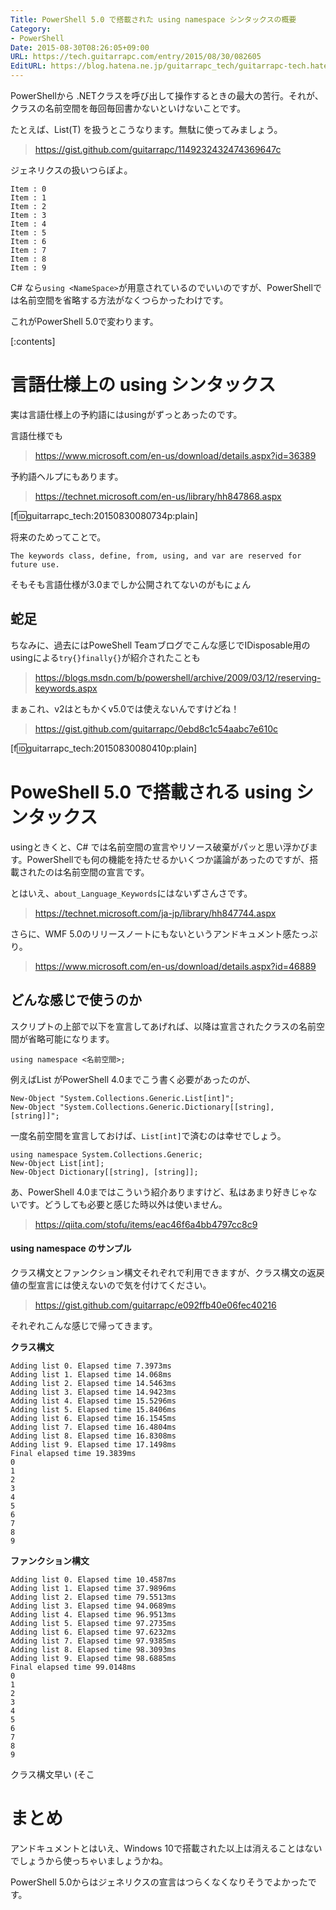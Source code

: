 ```yaml
---
Title: PowerShell 5.0 で搭載された using namespace シンタックスの概要
Category:
- PowerShell
Date: 2015-08-30T08:26:05+09:00
URL: https://tech.guitarrapc.com/entry/2015/08/30/082605
EditURL: https://blog.hatena.ne.jp/guitarrapc_tech/guitarrapc-tech.hatenablog.com/atom/entry/6653458415119492430
---
```


PowerShellから .NETクラスを呼び出して操作するときの最大の苦行。それが、クラスの名前空間を毎回毎回書かないといけないことです。

たとえば、List(T) を扱うとこうなります。無駄に使ってみましょう。

> https://gist.github.com/guitarrapc/1149232432474369647c

ジェネリクスの扱いつらぽよ。


```
Item : 0
Item : 1
Item : 2
Item : 3
Item : 4
Item : 5
Item : 6
Item : 7
Item : 8
Item : 9
```

C# なら`using <NameSpace>`が用意されているのでいいのですが、PowerShellでは名前空間を省略する方法がなくつらかったわけです。

これがPowerShell 5.0で変わります。

[:contents]


# 言語仕様上の using シンタックス

実は言語仕様上の予約語にはusingがずっとあったのです。

言語仕様でも
> https://www.microsoft.com/en-us/download/details.aspx?id=36389

予約語ヘルプにもあります。

> https://technet.microsoft.com/en-us/library/hh847868.aspx

[f:id:guitarrapc_tech:20150830080734p:plain]

将来のためってことで。

```
The keywords class, define, from, using, and var are reserved for future use.
```

そもそも言語仕様が3.0までしか公開されてないのがもにょん

## 蛇足

ちなみに、過去にはPoweShell Teamブログでこんな感じでIDisposable用のusingによる`try{}finally{}`が紹介されたことも

> https://blogs.msdn.com/b/powershell/archive/2009/03/12/reserving-keywords.aspx

まぁこれ、v2はともかくv5.0では使えないんですけどね！

> https://gist.github.com/guitarrapc/0ebd8c1c54aabc7e610c

[f:id:guitarrapc_tech:20150830080410p:plain]


# PoweShell 5.0 で搭載される using シンタックス

usingときくと、C# では名前空間の宣言やリソース破棄がパッと思い浮かびます。PowerShellでも何の機能を持たせるかいくつか議論があったのですが、搭載されたのは名前空間の宣言です。

とはいえ、`about_Language_Keywords`にはないずさんさです。

> https://technet.microsoft.com/ja-jp/library/hh847744.aspx

さらに、WMF 5.0のリリースノートにもないというアンドキュメント感たっぷり。

> https://www.microsoft.com/en-us/download/details.aspx?id=46889


## どんな感じで使うのか

スクリプトの上部で以下を宣言してあげれば、以降は宣言されたクラスの名前空間が省略可能になります。

```
using namespace <名前空間>;
```

例えばList<int> がPowerShell 4.0までこう書く必要があったのが、

```
New-Object "System.Collections.Generic.List[int]";
New-Object "System.Collections.Generic.Dictionary[[string], [string]]";
```

一度名前空間を宣言しておけば、`List[int]`で済むのは幸せでしょう。

```
using namespace System.Collections.Generic;
New-Object List[int];
New-Object Dictionary[[string], [string]];

```

あ、PowerShell 4.0まではこういう紹介ありますけど、私はあまり好きじゃないです。どうしても必要と感じた時以外は使いません。

> https://qiita.com/stofu/items/eac46f6a4bb4797cc8c9


#### using namespace のサンプル

クラス構文とファンクション構文それぞれで利用できますが、クラス構文の返戻値の型宣言には使えないので気を付けてください。

> https://gist.github.com/guitarrapc/e092ffb40e06fec40216


それぞれこんな感じで帰ってきます。

**クラス構文**

```
Adding list 0. Elapsed time 7.3973ms
Adding list 1. Elapsed time 14.068ms
Adding list 2. Elapsed time 14.5463ms
Adding list 3. Elapsed time 14.9423ms
Adding list 4. Elapsed time 15.5296ms
Adding list 5. Elapsed time 15.8406ms
Adding list 6. Elapsed time 16.1545ms
Adding list 7. Elapsed time 16.4804ms
Adding list 8. Elapsed time 16.8308ms
Adding list 9. Elapsed time 17.1498ms
Final elapsed time 19.3839ms
0
1
2
3
4
5
6
7
8
9
```

**ファンクション構文**

```
Adding list 0. Elapsed time 10.4587ms
Adding list 1. Elapsed time 37.9896ms
Adding list 2. Elapsed time 79.5513ms
Adding list 3. Elapsed time 94.0689ms
Adding list 4. Elapsed time 96.9513ms
Adding list 5. Elapsed time 97.2735ms
Adding list 6. Elapsed time 97.6232ms
Adding list 7. Elapsed time 97.9385ms
Adding list 8. Elapsed time 98.3093ms
Adding list 9. Elapsed time 98.6885ms
Final elapsed time 99.0148ms
0
1
2
3
4
5
6
7
8
9
```

クラス構文早い (そこ

# まとめ

アンドキュメントとはいえ、Windows 10で搭載された以上は消えることはないでしょうから使っちゃいましょうかね。

PowerShell 5.0からはジェネリクスの宣言はつらくなくなりそうでよかったです。
